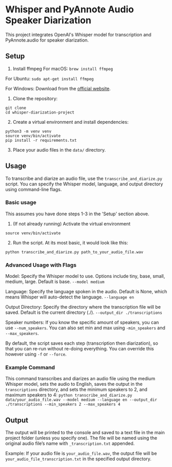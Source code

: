 # Whisper and PyAnnote Audio Speaker Diarization

This project integrates OpenAI's Whisper model for transcription and PyAnnote.audio for speaker diarization.

## Setup

1. Install ffmpeg
For macOS:
`brew install ffmpeg`

For Ubuntu:
`sudo apt-get install ffmpeg`

For Windows:
Download from the [official website](https://ffmpeg.org/download.html).

1. Clone the repository:
```
git clone 
cd whisper-diarization-project
```

2. Create a virtual environment and install dependencies:
```
python3 -m venv venv
source venv/bin/activate
pip install -r requirements.txt
```

3. Place your audio files in the `data/` directory.

## Usage

To transcribe and diarize an audio file, use the `transcribe_and_diarize.py` script. You can specify the Whisper model, language, and output directory using command-line flags.

### Basic usage

This assumes you have done steps 1-3 in the 'Setup' section above.

1. (If not already running) Activate the virtual environment

`source venv/bin/activate`

2. Run the script. At its most basic, it would look like this:

`python transcribe_and_diarize.py path_to_your_audio_file.wav`

### Advanced Usage with Flags

Model: Specify the Whisper model to use. Options include tiny, base, small, medium, large. Default is base.
`--model medium`

Language: Specify the language spoken in the audio. Default is None, which means Whisper will auto-detect the language.
`--language en`

Output Directory: Specify the directory where the transcription file will be saved. Default is the current directory (./).
`--output_dir ./transcriptions`

Speaker numbers: If you know the specific amount of speakers, you can use `--num_speakers`. You can also set min and max using `-min_speakers` and `--max_speakers`.

By default, the script saves each step (transcription then diarization), so that you can re-run without re-doing everything. You can override this however using `-f` or `--force`. 

### Example Command

This command transcribes and diarizes an audio file using the medium Whisper model, sets the audio to English, saves the output in the `transcriptions` directory, and sets the minimum speakers to 2, and maximum speakers to 4:
`python transcribe_and_diarize.py data/your_audio_file.wav --model medium --language en --output_dir ./transcriptions --min_speakers 2 --max_speakers 4`

## Output

The output will be printed to the console and saved to a text file in the main project folder (unless you specify one). The file will be named using the original audio file’s name with `_transcription.txt` appended.

Example:
If your audio file is `your_audio_file.wav`, the output file will be `your_audio_file_transcription.txt` in the specified output directory.